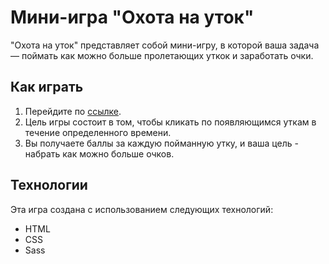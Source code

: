 # Мини-игра "Охота на уток"

"Охота на уток" представляет собой мини-игру, в которой ваша задача — поймать как можно больше пролетающих уткок и заработать очки.



## Как играть

1. Перейдите по [ссылке](https://zhenyagro.github.io/Duck-hunting/).
2. Цель игры состоит в том, чтобы кликать по появляющимся уткам в течение определенного времени.
3. Вы получаете баллы за каждую пойманную утку, и ваша цель - набрать как можно больше очков.

## Технологии

Эта игра создана с использованием следующих технологий:

- HTML
- CSS
- Sass
